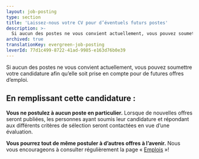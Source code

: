 ```yaml
---
layout: job-posting
type: section
title: 'Laissez-nous votre CV pour d’éventuels futurs postes'
description: >-
  Si aucun des postes ne vous convient actuellement, vous pouvez soumettre votre candidature afin qu’elle soit prise en compte pour de futures offres d’emploi. 
archived: true
translationKey: evergreen-job-posting
leverId: 77d1c499-8722-41ad-9985-e163d76b0e39
---
```



Si aucun des postes ne vous convient actuellement, vous pouvez soumettre votre candidature afin qu’elle soit prise en compte pour de futures offres d’emploi. 

## En remplissant cette candidature :

**Vous ne postulez à aucun poste en particulier.** Lorsque de nouvelles offres seront publiées, les personnes ayant soumis leur candidature et répondant aux différents critères de sélection seront contactées en vue d’une évaluation.

**Vous pourrez tout de même postuler à d’autres offres à l’avenir.** Nous vous encourageons à consulter régulièrement la page « [Emplois](/emplois/) »!